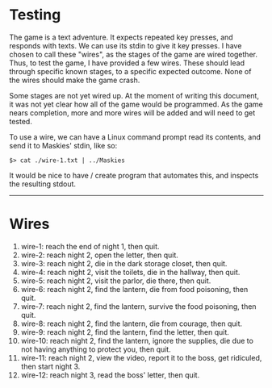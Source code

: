 # Testing  
  
The game is a text adventure. It expects repeated key presses, and responds with texts. We can use its stdin to give it key presses. I have chosen to call these "wires", as the stages of the game are wired together. Thus, to test the game, I have provided a few wires. These should lead through specific known stages, to a specific expected outcome. None of the wires should make the game crash.  
  
Some stages are not yet wired up. At the moment of writing this document, it was not yet clear how all of the game would be programmed. As the game nears completion, more and more wires will be added and will need to get tested.  
  
To use a wire, we can have a Linux command prompt read its contents, and send it to Maskies' stdin, like so:  
  
```
$> cat ./wire-1.txt | ../Maskies  
```

It would be nice to have / create program that automates this, and inspects the resulting stdout.
  
---
  
# Wires  
  
1. wire-1: reach the end of night 1, then quit. 
2. wire-2: reach night 2, open the letter, then quit.
3. wire-3: reach night 2, die in the dark storage closet, then quit.
4. wire-4: reach night 2, visit the toilets, die in the hallway, then quit.
5. wire-5: reach night 2, visit the parlor, die there, then quit.
6. wire-6: reach night 2, find the lantern, die from food poisoning, then quit.
7. wire-7: reach night 2, find the lantern, survive the food poisoning, then quit.
8. wire-8: reach night 2, find the lantern, die from courage, then quit.
9. wire-9: reach night 2, find the lantern, find the letter, then quit.
10. wire-10: reach night 2, find the lantern, ignore the supplies, die due to not having anything to protect you, then quit.
11. wire-11: reach night 2, view the video, report it to the boss, get ridiculed, then start night 3.
12. wire-12: reach night 3, read the boss' letter, then quit.
